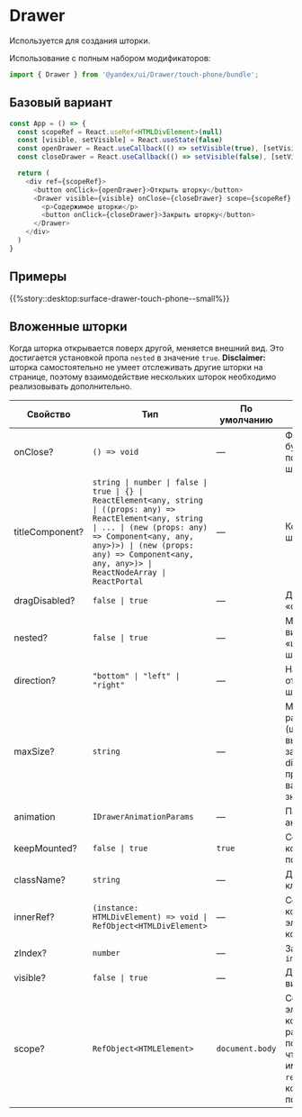 # Drawer




<!-- description:start -->
Используется для создания шторки.
<!-- description:end -->

Использование с полным набором модификаторов:

```js
import { Drawer } from '@yandex/ui/Drawer/touch-phone/bundle';
```

## Базовый вариант
```js
const App = () => {
  const scopeRef = React.useRef<HTMLDivElement>(null)
  const [visible, setVisible] = React.useState(false)
  const openDrawer = React.useCallback(() => setVisible(true), [setVisible])
  const closeDrawer = React.useCallback(() => setVisible(false), [setVisible])

  return (
    <div ref={scopeRef}>
      <button onClick={openDrawer}>Открыть шторку</button>
      <Drawer visible={visible} onClose={closeDrawer} scope={scopeRef} view="default">
        <p>Содержимое шторки</p>
        <button onClick={closeDrawer}>Закрыть шторку</button>
      </Drawer>
    </div>
  )
}
```

## Примеры

{{%story::desktop:surface-drawer-touch-phone--small%}}

## Вложенные шторки
Когда шторка открывается поверх другой, меняется внешний вид. Это достигается установкой пропа `nested` в значение `true`.
**Disclaimer:** шторка самостоятельно не умеет отслеживать другие шторки на странице, поэтому взаимодействие нескольких шторок необходимо реализовывать дополнительно.

<!-- props:start -->
| Свойство        | Тип                                                                                                                                                                                                                                                               | По умолчанию    | Описание                                                                                                                              |
| --------------- | ----------------------------------------------------------------------------------------------------------------------------------------------------------------------------------------------------------------------------------------------------------------- | --------------- | ------------------------------------------------------------------------------------------------------------------------------------- |
| onClose?        | `() => void`                                                                                                                                                                                                                                                      | —               | Функция, которая будет вызвана при попытке закрыть шторку                                                                             |
| titleComponent? | `string \| number \| false \| true \| {} \| ReactElement<any, string \| ((props: any) => ReactElement<any, string \| ... \| (new (props: any) => Component<any, any, any>)>) \| (new (props: any) => Component<any, any, any>)> \| ReactNodeArray \| ReactPortal` | —               | Компонент шапки шторки                                                                                                                |
| dragDisabled?   | `false \| true`                                                                                                                                                                                                                                                   | —               | Делает шторку «статичной»                                                                                                             |
| nested?         | `false \| true`                                                                                                                                                                                                                                                   | —               | Меняет внешний вид для режима «шторка внутри шторки»                                                                                  |
| direction?      | `"bottom" \| "left" \| "right"`                                                                                                                                                                                                                                   | —               | Направление, откуда появляется шторка                                                                                                 |
| maxSize?        | `string`                                                                                                                                                                                                                                                          | —               | Максимальный размер шторки (ширина или высота в зависимости от direction); принимает любое валидное CSS-значение                      |
| animation       | `IDrawerAnimationParams`                                                                                                                                                                                                                                          | —               | Параметры анимации шторки                                                                                                             |
| keepMounted?    | `false \| true`                                                                                                                                                                                                                                                   | `true`          | Сохраняет контейнер в DOM после создания                                                                                              |
| className?      | `string`                                                                                                                                                                                                                                                          | —               | Дополнительный класс                                                                                                                  |
| innerRef?       | `(instance: HTMLDivElement) => void \| RefObject<HTMLDivElement>`                                                                                                                                                                                                 | —               | Ссылка на корневой DOM-элемент компонента                                                                                             |
| zIndex?         | `number`                                                                                                                                                                                                                                                          | —               | Задает слой `z-index`                                                                                                                 |
| visible?        | `false \| true`                                                                                                                                                                                                                                                   | —               | Делает попап видимым                                                                                                                  |
| scope?          | `RefObject<HTMLElement>`                                                                                                                                                                                                                                          | `document.body` | Ссылка на DOM-элемент, в котором размещается попап; важно, чтобы контейнер имел `position: relative` для корректного позиционирования |
<!-- props:end -->
